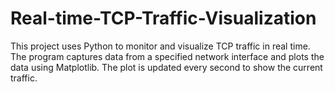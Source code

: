 # Real-time-TCP-Traffic-Visualization
This project uses Python to monitor and visualize TCP traffic in real time. The program captures data from a specified network interface and plots the data using Matplotlib. The plot is updated every second to show the current traffic.
